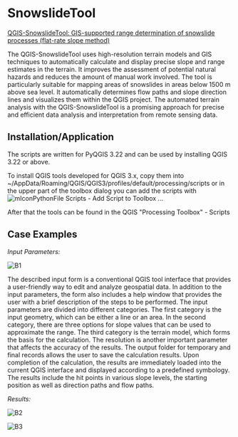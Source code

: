 <h1>SnowslideTool</h1>
<p>
<u>QGIS-SnowslideTool: GIS-supported range determination of snowslide processes (flat-rate slope method)</u>
</p>

<p>The QGIS-SnowslideTool uses high-resolution terrain models and GIS techniques to automatically calculate and display precise slope and range estimates in the terrain. It improves the assessment of potential natural hazards and reduces the amount of manual work involved. The tool is particularly suitable for mapping areas of snowslides in areas below 1500 m above sea level. It automatically determines flow paths and slope direction lines and visualizes them within the QGIS project. The automated terrain analysis with the QGIS-SnowslideTool is a promising approach for precise and efficient data analysis and interpretation from remote sensing data.</p>

<h2>Installation/Application</h2>
<p>The scripts are written for PyQGIS 3.22 and can be used by installing QGIS 3.22 or above.

To install QGIS tools developed for QGIS 3.x, copy them into
~/AppData/Roaming/QGIS/QGIS3/profiles/default/processing/scripts or in the upper part of the toolbox dialog you can add the scripts with ![mIconPythonFile](https://user-images.githubusercontent.com/52344347/136413201-b4a1f7d3-4053-4aa6-b11c-9433ae617057.png) Scripts - Add Script to Toolbox ...

After that the tools can be found in the QGIS "Processing Toolbox" - Scripts</p>

<h2>Case Examples</h2>
<p>
<i lang="id">Input Parameters:</i>

![B1](https://github.com/pyAlpineRisk/SnowslideTool/assets/52344347/aef70ba7-f783-42a4-8eb2-e7fbc70e2be8)
<p>The described input form is a conventional QGIS tool interface that provides a user-friendly way to edit and analyze geospatial data. In addition to the input parameters, the form also includes a help window that provides the user with a brief description of the steps to be performed. The input parameters are divided into different categories. The first category is the input geometry, which can be either a line or an area. In the second category, there are three options for slope values that can be used to approximate the range. The third category is the terrain model, which forms the basis for the calculation. The resolution is another important parameter that affects the accuracy of the results. The output folder for temporary and final records allows the user to save the calculation results. Upon completion of the calculation, the results are immediately loaded into the current QGIS interface and displayed according to a predefined symbology. The results include the hit points in various slope levels, the starting position as well as direction paths and flow paths.</p>

<i lang="id">Results:</i>

![B2](https://github.com/pyAlpineRisk/SnowslideTool/assets/52344347/a2b977a9-00b7-4368-bbc2-5abfd08bbce6)

![B3](https://github.com/pyAlpineRisk/SnowslideTool/assets/52344347/7166cfeb-bcd3-4e06-b5d1-c2a3f1296ace)
